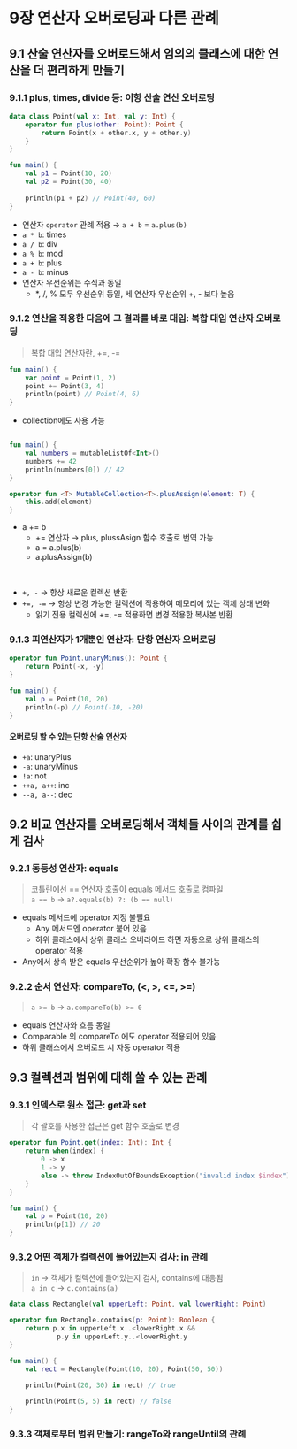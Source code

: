 # 9장 연산자 오버로딩과 다른 관례

## 9.1 산술 연산자를 오버로드해서 임의의 클래스에 대한 연산을 더 편리하게 만들기

### 9.1.1 plus, times, divide 등: 이항 산술 연산 오버로딩

```kotlin
data class Point(val x: Int, val y: Int) {
    operator fun plus(other: Point): Point {
        return Point(x + other.x, y + other.y)
    }
}

fun main() {
    val p1 = Point(10, 20)
    val p2 = Point(30, 40)
    
    println(p1 + p2) // Point(40, 60)
}
```

- 연산자 `operator` 관례 적용 &rarr; `a + b` = `a.plus(b)`
- `a * b`: times
- `a / b`: div
- `a % b`: mod
- `a + b`: plus
- `a - b`: minus
- 연산자 우선순위는 수식과 동일
  - *, /, % 모두 우선순위 동일, 세 연산자 우선순위 +, - 보다 높음

### 9.1.2 연산을 적용한 다음에 그 결과를 바로 대입: 복합 대입 연산자 오버로딩

> 복합 대입 연산자란, +=, -=

```kotlin
fun main() {
    var point = Point(1, 2)
    point += Point(3, 4)
    println(point) // Point(4, 6)
}
```

- collection에도 사용 가능 

```kotlin

fun main() {
    val numbers = mutableListOf<Int>()
    numbers += 42
    println(numbers[0]) // 42
}

operator fun <T> MutableCollection<T>.plusAssign(element: T) {
    this.add(element)
}
```

- a += b
  - += 연산자 &rarr; plus, plussAsign 함수 호출로 번역 가능
  - a = a.plus(b)
  - a.plusAssign(b)

<br>

- `+, -` &rarr; 항상 새로운 컬렉션 반환
- `+=, -=` &rarr; 항상 변경 가능한 컬렉션에 작용하여 메모리에 있는 객체 상태 변화
  - 읽기 전용 컬렉션에 +=, -= 적용하면 변경 적용한 복사본 반환

### 9.1.3 피연산자가 1개뿐인 연산자: 단항 연산자 오버로딩

```kotlin
operator fun Point.unaryMinus(): Point {
    return Point(-x, -y)
}

fun main() {
    val p = Point(10, 20)
    println(-p) // Point(-10, -20)
}
```

#### 오버로딩 할 수 있는 단항 산술 연산자

- `+a`: unaryPlus
- `-a`: unaryMinus
- `!a`: not
- `++a, a++`: inc
- `--a, a--`: dec

## 9.2 비교 연산자를 오버로딩해서 객체들 사이의 관계를 쉽게 검사

### 9.2.1 동등성 연산자: equals

> 코틀린에선 == 연산자 호출이 equals 메서드 호출로 컴파일<br>
> `a == b` &rarr; `a?.equals(b) ?: (b == null)` 

- equals 메서드에 operator 지정 불필요
  - Any 메서드엔 operator 붙어 있음
  - 하위 클래스에서 상위 클래스 오버라이드 하면 자동으로 상위 클래스의 operator 적용
- Any에서 상속 받은 equals 우선순위가 높아 확장 함수 불가능

### 9.2.2 순서 연산자: compareTo, (<, >, <=, >=)

> `a >= b` &rarr; `a.compareTo(b) >= 0`

- equals 연산자와 흐름 동일
- Comparable 의 compareTo 에도 operator 적용되어 있음
- 하위 클래스에서 오버로드 시 자동 operator 적용

## 9.3 컬렉션과 범위에 대해 쓸 수 있는 관례

### 9.3.1 인덱스로 원소 접근: get과 set

> 각 괄호를 사용한 접근은 get 함수 호출로 변경

```kotlin
operator fun Point.get(index: Int): Int {
    return when(index) {
        0 -> x
        1 -> y
        else -> throw IndexOutOfBoundsException("invalid index $index")
    }
}

fun main() {
    val p = Point(10, 20)
    println(p[1]) // 20
}
```

### 9.3.2 어떤 객체가 컬렉션에 들어있는지 검사: in 관례

> `in` &rarr; 객체가 컬렉션에 들어있는지 검사, contains에 대응됨<br>
> `a in c` &rarr; `c.contains(a)`

```kotlin
data class Rectangle(val upperLeft: Point, val lowerRight: Point)

operator fun Rectangle.contains(p: Point): Boolean {
    return p.x in upperLeft.x..<lowerRight.x &&
            p.y in upperLeft.y..<lowerRight.y
}

fun main() {
    val rect = Rectangle(Point(10, 20), Point(50, 50))
    
    println(Point(20, 30) in rect) // true

    println(Point(5, 5) in rect) // false
}
```

### 9.3.3 객체로부터 범위 만들기: rangeTo와 rangeUntil의 관례